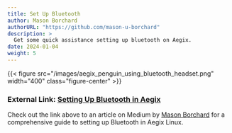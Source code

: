 ```yaml
---
title: Set Up Bluetooth
author: Mason Borchard
authorURL: "https://github.com/mason-u-borchard"
description: >
  Get some quick assistance setting up bluetooth on Aegix.
date: 2024-01-04
weight: 5
---
```


{{< figure src="/images/aegix_penguin_using_bluetooth_headset.png" width="400" class="figure-center" >}} 

### External Link: [Setting Up Bluetooth in Aegix](https://medium.com/@console.log_hello_uranus/setting-up-bluetooth-on-artix-linux-with-runit-a-comprehensive-guide-fb7b460384d3)

Check out the link above to an article on Medium by [Mason Borchard](https://medium.com/@console.log_hello_uranus) for a comprehensive guide to setting up Bluetooth in Aegix Linux.
